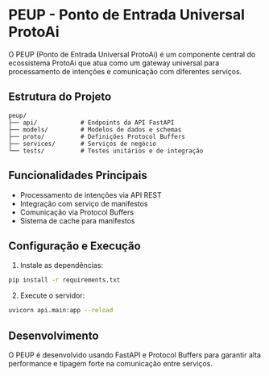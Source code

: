 # PEUP - Ponto de Entrada Universal ProtoAi

O PEUP (Ponto de Entrada Universal ProtoAi) é um componente central do ecossistema ProtoAi que atua como um gateway universal para processamento de intenções e comunicação com diferentes serviços.

## Estrutura do Projeto

```
peup/
├── api/            # Endpoints da API FastAPI
├── models/         # Modelos de dados e schemas
├── proto/          # Definições Protocol Buffers
├── services/       # Serviços de negócio
└── tests/          # Testes unitários e de integração
```

## Funcionalidades Principais

- Processamento de intenções via API REST
- Integração com serviço de manifestos
- Comunicação via Protocol Buffers
- Sistema de cache para manifestos

## Configuração e Execução

1. Instale as dependências:
```bash
pip install -r requirements.txt
```

2. Execute o servidor:
```bash
uvicorn api.main:app --reload
```

## Desenvolvimento

O PEUP é desenvolvido usando FastAPI e Protocol Buffers para garantir alta performance e tipagem forte na comunicação entre serviços.